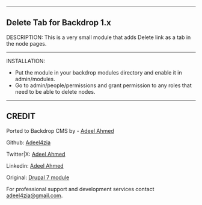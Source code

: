 
-------------------------------------------------------------------------------
Delete Tab for Backdrop 1.x
-------------------------------------------------------------------------------

DESCRIPTION:
This is a very small module that adds Delete link as a tab in the node pages.

-------------------------------------------------------------------------------

INSTALLATION:
* Put the module in your backdrop modules directory and enable it in 
  admin/modules. 
* Go to admin/people/permissions and grant permission to any roles that need to be 
  able to delete nodes.

-----------------------------------------------------------------------------
CREDIT
-----------------------------------------------------------------------------
Ported to Backdrop CMS by - [Adeel Ahmed](https://github.com/adeel4zia)

Github:   [Adeel4zia](https://github.com/adeel4zia)

Twitter|X: [Adeel Ahmed](https://x.com/adeel4zia)

Linkedin:  [Adeel Ahmed](https://www.linkedin.com/in/adeel4zia)

Original:  [Drupal 7 module](https://www.drupal.org/project/delete_tab)
 
For professional support and development services contact adeel4zia@gmail.com.
